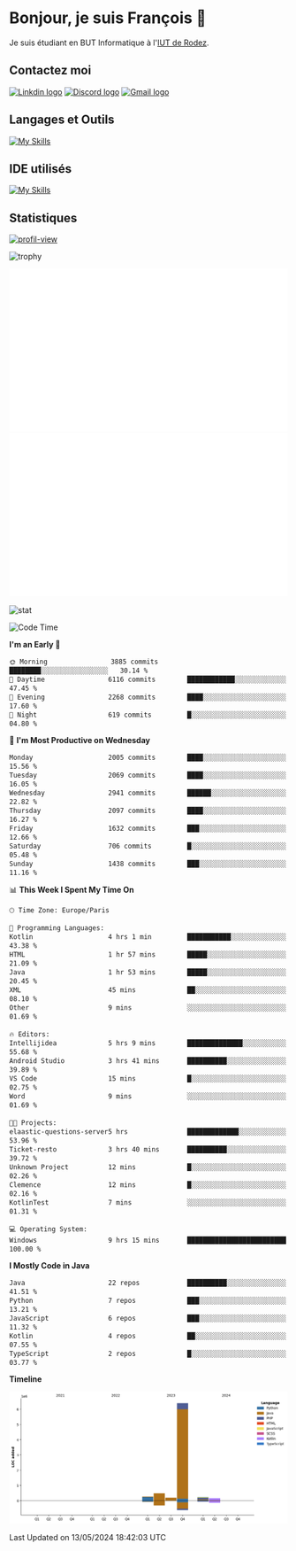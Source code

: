 # Bonjour, je suis François 👋

Je suis étudiant en BUT Informatique à l'[IUT de Rodez](https://iut-rodez.fr).

## Contactez moi

<p>
<a href="https://www.linkedin.com/in/fran%C3%A7ois-de-saint-palais-00985327a/" target="blank"><img src="https://img.shields.io/badge/LinkedIn-0077B5?style=for-the-badge&logo=linkedin&logoColor=white" alt="Linkdin logo"/></a>
<a href="https://discord.gg/francis389" target="blank"><img src="https://img.shields.io/badge/Discord-7289DA?style=for-the-badge&logo=discord&logoColor=white" alt="Discord logo" /></a>
<a href="mailto:francois-sp@gmx.fr" target="blank"><img src="https://img.shields.io/badge/Gmail-D14836?style=for-the-badge&logo=gmail&logoColor=white" alt="Gmail logo"/></a> 
</p>

## Langages et Outils

[![My Skills](https://skillicons.dev/icons?i=java,py,kotlin,spring,git,html,css,sass,svelte,vue,angular,react,bootstrap,ts,jquery,js,php,mysql,sqlite,grafana,linux,windows,figma,postman)](https://skillicons.dev)

## IDE utilisés

[![My Skills](https://skillicons.dev/icons?i=idea,phpstorm,pycharm,androidstudio,vscode,webstorm,eclipse)](https://skillicons.dev)

## Statistiques

[![profil-view](https://komarev.com/ghpvc/?username=francois389&label=Profile%20views&color=0e75b6&style=flat)](https://github.com/ryo-ma/github-profile-trophy)

![trophy](https://github-profile-trophy.vercel.app/?username=Francois389&theme=onedark&column=-1)

![top-lang](https://raw.githubusercontent.com/Francois389/github-stat/master/generated/languages.svg#gh-dark-mode-only)
![](https://raw.githubusercontent.com/Francois389/github-stat/master/generated/overview.svg#gh-dark-mode-only)

![stat](https://github-readme-stats.vercel.app/api?username=francois389&show_icons=true&locale=fr&theme=onedark)

<!--START_SECTION:waka-->
![Code Time](http://img.shields.io/badge/Code%20Time-215%20hrs%2020%20mins-blue)

**I'm an Early 🐤** 

```text
🌞 Morning                3885 commits        ████████░░░░░░░░░░░░░░░░░   30.14 % 
🌆 Daytime                6116 commits        ████████████░░░░░░░░░░░░░   47.45 % 
🌃 Evening                2268 commits        ████░░░░░░░░░░░░░░░░░░░░░   17.60 % 
🌙 Night                  619 commits         █░░░░░░░░░░░░░░░░░░░░░░░░   04.80 % 
```
📅 **I'm Most Productive on Wednesday** 

```text
Monday                   2005 commits        ████░░░░░░░░░░░░░░░░░░░░░   15.56 % 
Tuesday                  2069 commits        ████░░░░░░░░░░░░░░░░░░░░░   16.05 % 
Wednesday                2941 commits        ██████░░░░░░░░░░░░░░░░░░░   22.82 % 
Thursday                 2097 commits        ████░░░░░░░░░░░░░░░░░░░░░   16.27 % 
Friday                   1632 commits        ███░░░░░░░░░░░░░░░░░░░░░░   12.66 % 
Saturday                 706 commits         █░░░░░░░░░░░░░░░░░░░░░░░░   05.48 % 
Sunday                   1438 commits        ███░░░░░░░░░░░░░░░░░░░░░░   11.16 % 
```


📊 **This Week I Spent My Time On** 

```text
🕑︎ Time Zone: Europe/Paris

💬 Programming Languages: 
Kotlin                   4 hrs 1 min         ███████████░░░░░░░░░░░░░░   43.38 % 
HTML                     1 hr 57 mins        █████░░░░░░░░░░░░░░░░░░░░   21.09 % 
Java                     1 hr 53 mins        █████░░░░░░░░░░░░░░░░░░░░   20.45 % 
XML                      45 mins             ██░░░░░░░░░░░░░░░░░░░░░░░   08.10 % 
Other                    9 mins              ░░░░░░░░░░░░░░░░░░░░░░░░░   01.69 % 

🔥 Editors: 
Intellijidea             5 hrs 9 mins        ██████████████░░░░░░░░░░░   55.68 % 
Android Studio           3 hrs 41 mins       ██████████░░░░░░░░░░░░░░░   39.89 % 
VS Code                  15 mins             █░░░░░░░░░░░░░░░░░░░░░░░░   02.75 % 
Word                     9 mins              ░░░░░░░░░░░░░░░░░░░░░░░░░   01.69 % 

🐱‍💻 Projects: 
elaastic-questions-server5 hrs               █████████████░░░░░░░░░░░░   53.96 % 
Ticket-resto             3 hrs 40 mins       ██████████░░░░░░░░░░░░░░░   39.72 % 
Unknown Project          12 mins             █░░░░░░░░░░░░░░░░░░░░░░░░   02.26 % 
Clemence                 12 mins             █░░░░░░░░░░░░░░░░░░░░░░░░   02.16 % 
KotlinTest               7 mins              ░░░░░░░░░░░░░░░░░░░░░░░░░   01.31 % 

💻 Operating System: 
Windows                  9 hrs 15 mins       █████████████████████████   100.00 % 
```

**I Mostly Code in Java** 

```text
Java                     22 repos            ██████████░░░░░░░░░░░░░░░   41.51 % 
Python                   7 repos             ███░░░░░░░░░░░░░░░░░░░░░░   13.21 % 
JavaScript               6 repos             ███░░░░░░░░░░░░░░░░░░░░░░   11.32 % 
Kotlin                   4 repos             ██░░░░░░░░░░░░░░░░░░░░░░░   07.55 % 
TypeScript               2 repos             █░░░░░░░░░░░░░░░░░░░░░░░░   03.77 % 
```



**Timeline**

![Lines of Code chart](https://raw.githubusercontent.com/Francois389/Francois389/main/assets/bar_graph.png)


 Last Updated on 13/05/2024 18:42:03 UTC
<!--END_SECTION:waka-->
